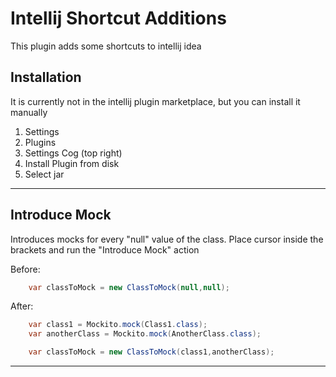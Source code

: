 # Intellij Shortcut Additions

This plugin adds some shortcuts to intellij idea


## Installation

It is currently not in the intellij plugin marketplace, but you can install it manually

1. Settings
2. Plugins
3. Settings Cog (top right)
4. Install Plugin from disk
5. Select jar

----------------------

## Introduce Mock

Introduces mocks for every "null" value of the class. Place cursor inside the brackets and run the "Introduce Mock"
action

Before:

```java
    var classToMock = new ClassToMock(null,null);
```

After:

```java
    var class1 = Mockito.mock(Class1.class);
    var anotherClass = Mockito.mock(AnotherClass.class);

    var classToMock = new ClassToMock(class1,anotherClass);
```

----------------------
